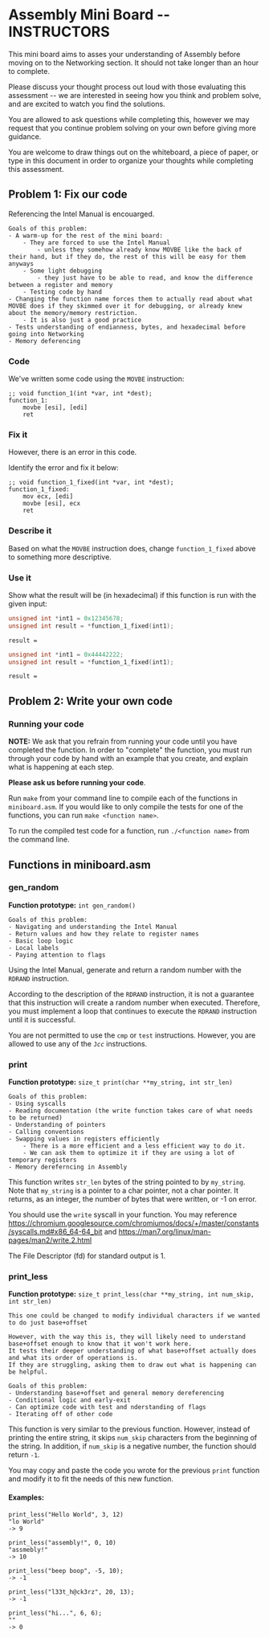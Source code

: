 # Assembly Mini Board -- INSTRUCTORS

This mini board aims to asses your understanding of Assembly before moving on to the Networking section.
It should not take longer than an hour to complete.

Please discuss your thought process out loud with those evaluating this assessment -- we are interested in seeing how you think and problem solve, and are excited to watch you find the solutions.

You are allowed to ask questions while completing this, however we may request that you continue problem solving on your own before giving more guidance.

You are welcome to draw things out on the whiteboard, a piece of paper, or type in this document in order to organize your thoughts while completing this assessment.

## Problem 1: Fix our code
Referencing the Intel Manual is encouarged.

``` text
Goals of this problem:
- A warm-up for the rest of the mini board:
    - They are forced to use the Intel Manual
        - unless they somehow already know MOVBE like the back of their hand, but if they do, the rest of this will be easy for them anyways
    - Some light debugging
        - they just have to be able to read, and know the difference between a register and memory
    - Testing code by hand
- Changing the function name forces them to actually read about what MOVBE does if they skimmed over it for debugging, or already knew about the memory/memory restriction.
    - It is also just a good practice
- Tests understanding of endianness, bytes, and hexadecimal before going into Networking
- Memory deferencing
```

### Code
We've written some code using the `MOVBE` instruction:
``` assembly
;; void function_1(int *var, int *dest);
function_1:
    movbe [esi], [edi]
    ret
```

### Fix it
However, there is an error in this code.

Identify the error and fix it below:
``` assembly
;; void function_1_fixed(int *var, int *dest);
function_1_fixed:
    mov ecx, [edi]
    movbe [esi], ecx
    ret
```

### Describe it
Based on what the `MOVBE` instruction does, change `function_1_fixed` above to something more descriptive.

### Use it
Show what the result will be (in hexadecimal) if this function is run with the given input:

``` C
unsigned int *int1 = 0x12345678;
unsigned int result = *function_1_fixed(int1);
```
`result = `

``` C
unsigned int *int1 = 0x44442222;
unsigned int result = *function_1_fixed(int1);
```
`result = `

## Problem 2: Write your own code

### Running your code

**NOTE:** We ask that you refrain from running your code until you have completed the function. 
In order to "complete" the function, you must run through your code by hand with an example that you create, and explain what is happening at each step.

**Please ask us before running your code**.


Run `make` from your command line to compile each of the functions in `miniboard.asm`. 
If you would like to only compile the tests for one of the functions, you can run `make <function name>`.

To run the compiled test code for a function, run `./<function name>` from the command line.

## Functions in miniboard.asm

### gen_random
**Function prototype:** `int gen_random()`

```text
Goals of this problem:
- Navigating and understanding the Intel Manual
- Return values and how they relate to register names
- Basic loop logic
- Local labels
- Paying attention to flags
```

Using the Intel Manual, generate and return a random number with the `RDRAND` instruction.

According to the description of the `RDRAND` instruction, it is not a guarantee that this instruction will create a random number when executed. 
Therefore, you must implement a loop that continues to execute the `RDRAND` instruction until it is successful.

You are not permitted to use the `cmp` or `test` instructions. 
However, you are allowed to use any of the `J`*`cc`* instructions.

### print
**Function prototype:** `size_t print(char **my_string, int str_len)`

```text
Goals of this problem:
- Using syscalls
- Reading documentation (the write function takes care of what needs to be returned)
- Understanding of pointers
- Calling conventions
- Swapping values in registers efficiently
    - There is a more efficient and a less efficient way to do it.
    - We can ask them to optimize it if they are using a lot of temporary registers
- Memory dereferncing in Assembly
```

This function writes `str_len` bytes of the string pointed to by `my_string`. Note that `my_string` is a pointer to a char pointer, not a char pointer.
It returns, as an integer, the number of bytes that were written, or -1 on error. 

You should use the `write` syscall in your function. 
You may reference 
https://chromium.googlesource.com/chromiumos/docs/+/master/constants/syscalls.md#x86_64-64_bit and 
https://man7.org/linux/man-pages/man2/write.2.html

The File Descriptor (fd) for standard output is 1.

### print_less
**Function prototype:** `size_t print_less(char **my_string, int num_skip, int str_len)`

```text
This one could be changed to modify individual characters if we wanted to do just base+offset

However, with the way this is, they will likely need to understand base+offset enough to know that it won't work here.
It tests their deeper understanding of what base+offset actually does and what its order of operations is.
If they are struggling, asking them to draw out what is happening can be helpful.

Goals of this problem:
- Understanding base+offset and general memory dereferencing
- Conditional logic and early-exit
- Can optimize code with test and nderstanding of flags
- Iterating off of other code
```

This function is very similar to the previous function. However, instead of printing the entire string, it skips `num_skip` characters from the beginning of the string.
In addition, if `num_skip` is a negative number, the function should return `-1`.

You may copy and paste the code you wrote for the previous `print` function and modify it to fit the needs of this new function.

#### Examples:
```
print_less("Hello World", 3, 12)
"lo World"
-> 9
```
```
print_less("assembly!", 0, 10)
"assmebly!"
-> 10
```
```
print_less("beep boop", -5, 10);
-> -1
```
```
print_less("l33t_h@ck3rz", 20, 13);
-> -1
```
```
print_less("hi...", 6, 6);
""
-> 0
```
